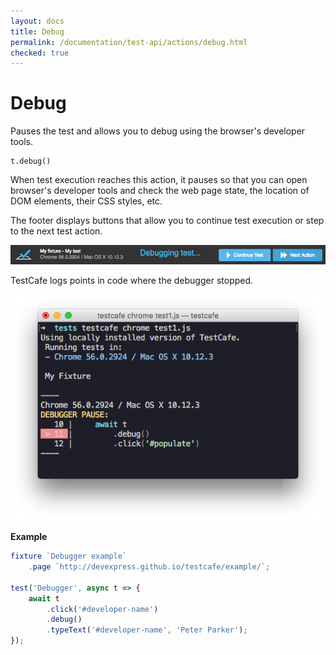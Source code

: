 ```yaml
---
layout: docs
title: Debug
permalink: /documentation/test-api/actions/debug.html
checked: true
---
```

# Debug

Pauses the test and allows you to debug using the browser's developer tools.

```text
t.debug()
```

When test execution reaches this action, it pauses so that you can open browser's developer tools
and check the web page state, the location of DOM elements, their CSS styles, etc.

The footer displays buttons that allow you to continue test execution or step to the next test action.

![Page Footer when Debugging on a Client](../../../images/debugging/client-debugging-footer.png)

TestCafe logs points in code where the debugger stopped.

![Logging Debugger Breakpoints](../../../images/debugging/log-debugger.png)

**Example**

```js
fixture `Debugger example`
    .page `http://devexpress.github.io/testcafe/example/`;

test('Debugger', async t => {
    await t
        .click('#developer-name')
        .debug()
        .typeText('#developer-name', 'Peter Parker');
});
```